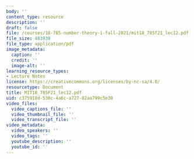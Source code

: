 ```yaml
---
body: ''
content_type: resource
description: ''
draft: false
file: /courses/18-785-number-theory-i-fall-2021/mit18_785f21_lec12.pdf
file_size: 483938
file_type: application/pdf
image_metadata:
  caption: ''
  credit: ''
  image-alt: ''
learning_resource_types:
- Lecture Notes
license: https://creativecommons.org/licenses/by-nc-sa/4.0/
resourcetype: Document
title: MIT18_785F21_lec12.pdf
uid: c375918d-530c-4a6c-a727-82aa799c5e38
video_files:
  video_captions_file: ''
  video_thumbnail_file: ''
  video_transcript_file: ''
video_metadata:
  video_speakers: ''
  video_tags: ''
  youtube_description: ''
  youtube_id: ''
---
```


